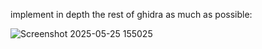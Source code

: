 implement in depth the rest of ghidra as much as possible:  

![Screenshot 2025-05-25 155025](https://github.com/user-attachments/assets/0fdd0fb6-90f6-443e-bd73-9b6aa7e07c2e)
